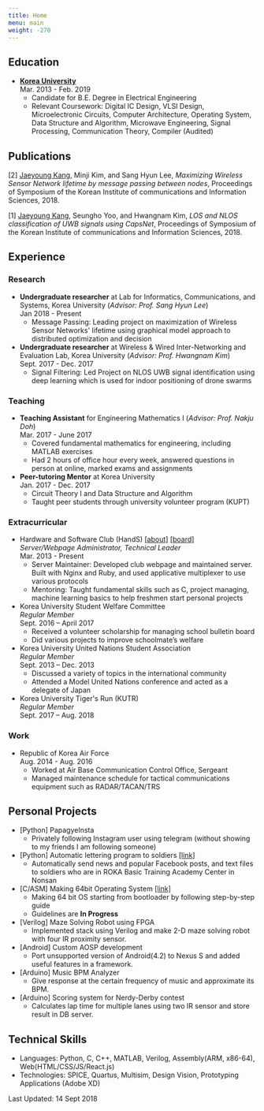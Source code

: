 ```yaml
---
title: Home
menu: main
weight: -270
---
```

<!-- Personal Interest will be included -->
Education
---------
* **<U>Korea University</U>**<br/>
Mar. 2013 - Feb. 2019
    * Candidate for B.E. Degree in Electrical Engineering
    * Relevant Coursework: Digital IC Design, VLSI Design, Microelectronic Circuits, Computer Architecture, Operating System, Data Structure and Algorithm, Microwave Engineering, Signal Processing, Communication Theory, Compiler (Audited)

Publications
----------

[2] <u>Jaeyoung Kang</u>, Minji Kim, and Sang Hyun Lee, *Maximizing Wireless Sensor Network lifetime by message passing between nodes*, Proceedings of Symposium of the Korean Institute of communications and Information Sciences, 2018.

[1] <u>Jaeyoung Kang</u>, Seungho Yoo, and Hwangnam Kim, *LOS and NLOS classification of UWB signals using CapsNet*, Proceedings of Symposium of the Korean Institute of communications and Information Sciences, 2018.

Experience
----------

### Research
* **Undergraduate researcher** at Lab for Informatics, Communications, and Systems, Korea University (*Advisor: Prof. Sang Hyun Lee*)<br/>
Jan 2018 - Present
    * Message Passing:
      Leading project on maximization of Wireless Sensor Networks' lifetime using graphical model approach to distributed optimization and decision<br/>
* **Undergraduate researcher** at Wireless & Wired Inter-Networking and Evaluation Lab, Korea University (*Advisor: Prof. Hwangnam Kim*)<br/>
Sept. 2017 - Dec. 2017
    * Signal Filtering:
      Led Project on NLOS UWB signal identification using deep learning which is used for indoor positioning of drone swarms<br/>
      
### Teaching
* **Teaching Assistant** for Engineering Mathematics I (*Advisor: Prof. Nakju Doh*)<br/>
Mar. 2017 - June 2017
    * Covered fundamental mathematics for engineering, including MATLAB exercises
    * Had 2 hours of office hour every week, answered questions in person at online, marked exams and assignments
* **Peer-tutoring Mentor** at Korea University<br/>
Jan. 2017 - Dec. 2017
    * Circuit Theory I and Data Structure and Algorithm
    * Taught peer students through university volunteer program (KUPT)

### Extracurricular
* Hardware and Software Club (HandS) [\[about\]](https://hands.korea.ac.kr) [\[board\]](https://hardwareand.software)<br/>
*Server/Webpage Administrator, Technical Leader*<br/>
Mar. 2013 - Present
  * Server Maintainer: Developed club webpage and maintained server. Built with Nginx and Ruby, and used applicative multiplexer to use various protocols
  * Mentoring: Taught fundamental skills such as C, project managing, machine learning basics to help freshmen start personal projects
* Korea University Student Welfare Committee<br/>
*Regular Member*<br/>
Sept. 2016 – April 2017
    * Received a volunteer scholarship for managing school bulletin board
    * Did various projects to improve schoolmate’s welfare
* Korea University United Nations Student Association<br/>
*Regular Member*<br/>
Sept. 2013 – Dec. 2013
    * Discussed a variety of topics in the international community
    * Attended a Model United Nations conference and acted as a delegate of Japan
* Korea University Tiger's Run (KUTR)<br/>
*Regular Member*<br/>
Sept. 2017 – Aug. 2018


### Work
* Republic of Korea Air Force<br/>
Aug. 2014 - Aug. 2016
  * Worked at Air Base Communication Control Office, Sergeant
  * Managed maintenance schedule for tactical communications equipment such as RADAR/TACAN/TRS

Personal Projects
----------
* [Python] PapagyeInsta
    * Privately following Instagram user using telegram (without showing to my friends I am following someone)
* [Python] Automatic lettering program to soldiers [\[link\]](https://github.com/Hanuu/lettertosoldier)
    * Automatically send news and popular Facebook posts, and text files to soldiers who are in ROKA Basic Training Academy Center in Nonsan
* [C/ASM] Making 64bit Operating System [\[link\]](https://github.com/tycheyoung/64bit_os)
    * Making 64 bit OS starting from bootloader by following step-by-step guide
    * Guidelines are **In Progress**
* [Verilog] Maze Solving Robot using FPGA
    * Implemented stack using Verilog and make 2-D maze solving robot with four IR proximity sensor.
* [Android] Custom AOSP development
    * Port unsupported version of Android(4.2) to Nexus S and added useful features in a framework.
* [Arduino] Music BPM Analyzer
    * Give response at the certain frequency of music and approximate its BPM.
* [Arduino] Scoring system for Nerdy-Derby contest
    * Calculates lap time for multiple lanes using two IR sensor and store result in DB server.

Technical Skills
----------
* Languages: Python, C, C++, MATLAB, Verilog, Assembly(ARM, x86-64), Web(HTML/CSS/JS/React.js)
* Technologies: SPICE, Quartus, Multisim, Design Vision, Prototyping Applications (Adobe XD)

Last Updated: 14 Sept 2018
